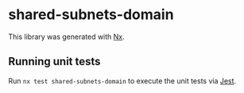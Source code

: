 # shared-subnets-domain

This library was generated with [Nx](https://nx.dev).

## Running unit tests

Run `nx test shared-subnets-domain` to execute the unit tests via [Jest](https://jestjs.io).
